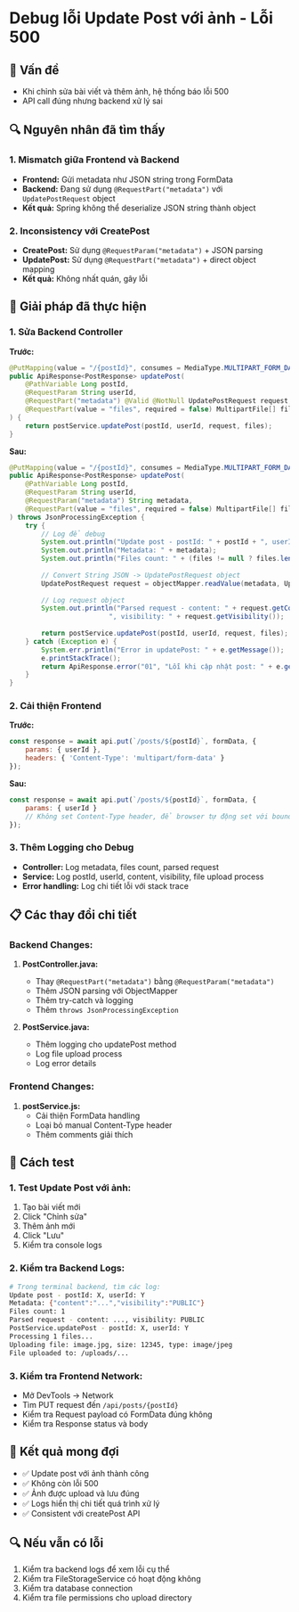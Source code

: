 # Debug lỗi Update Post với ảnh - Lỗi 500

## 🐛 **Vấn đề**
- Khi chỉnh sửa bài viết và thêm ảnh, hệ thống báo lỗi 500
- API call đúng nhưng backend xử lý sai

## 🔍 **Nguyên nhân đã tìm thấy**

### **1. Mismatch giữa Frontend và Backend**
- **Frontend:** Gửi metadata như JSON string trong FormData
- **Backend:** Đang sử dụng `@RequestPart("metadata")` với `UpdatePostRequest` object
- **Kết quả:** Spring không thể deserialize JSON string thành object

### **2. Inconsistency với CreatePost**
- **CreatePost:** Sử dụng `@RequestParam("metadata")` + JSON parsing
- **UpdatePost:** Sử dụng `@RequestPart("metadata")` + direct object mapping
- **Kết quả:** Không nhất quán, gây lỗi

## 🔧 **Giải pháp đã thực hiện**

### **1. Sửa Backend Controller**
**Trước:**
```java
@PutMapping(value = "/{postId}", consumes = MediaType.MULTIPART_FORM_DATA_VALUE)
public ApiResponse<PostResponse> updatePost(
    @PathVariable Long postId,
    @RequestParam String userId,
    @RequestPart("metadata") @Valid @NotNull UpdatePostRequest request,
    @RequestPart(value = "files", required = false) MultipartFile[] files
) {
    return postService.updatePost(postId, userId, request, files);
}
```

**Sau:**
```java
@PutMapping(value = "/{postId}", consumes = MediaType.MULTIPART_FORM_DATA_VALUE)
public ApiResponse<PostResponse> updatePost(
    @PathVariable Long postId,
    @RequestParam String userId,
    @RequestParam("metadata") String metadata,
    @RequestPart(value = "files", required = false) MultipartFile[] files
) throws JsonProcessingException {
    try {
        // Log để debug
        System.out.println("Update post - postId: " + postId + ", userId: " + userId);
        System.out.println("Metadata: " + metadata);
        System.out.println("Files count: " + (files != null ? files.length : 0));
        
        // Convert String JSON -> UpdatePostRequest object
        UpdatePostRequest request = objectMapper.readValue(metadata, UpdatePostRequest.class);
        
        // Log request object
        System.out.println("Parsed request - content: " + request.getContent() + 
                         ", visibility: " + request.getVisibility());
        
        return postService.updatePost(postId, userId, request, files);
    } catch (Exception e) {
        System.err.println("Error in updatePost: " + e.getMessage());
        e.printStackTrace();
        return ApiResponse.error("01", "Lỗi khi cập nhật post: " + e.getMessage());
    }
}
```

### **2. Cải thiện Frontend**
**Trước:**
```javascript
const response = await api.put(`/posts/${postId}`, formData, {
    params: { userId },
    headers: { 'Content-Type': 'multipart/form-data' }
});
```

**Sau:**
```javascript
const response = await api.put(`/posts/${postId}`, formData, {
    params: { userId }
    // Không set Content-Type header, để browser tự động set với boundary
});
```

### **3. Thêm Logging cho Debug**
- **Controller:** Log metadata, files count, parsed request
- **Service:** Log postId, userId, content, visibility, file upload process
- **Error handling:** Log chi tiết lỗi với stack trace

## 📋 **Các thay đổi chi tiết**

### **Backend Changes:**
1. **PostController.java:**
   - Thay `@RequestPart("metadata")` bằng `@RequestParam("metadata")`
   - Thêm JSON parsing với ObjectMapper
   - Thêm try-catch và logging
   - Thêm `throws JsonProcessingException`

2. **PostService.java:**
   - Thêm logging cho updatePost method
   - Log file upload process
   - Log error details

### **Frontend Changes:**
1. **postService.js:**
   - Cải thiện FormData handling
   - Loại bỏ manual Content-Type header
   - Thêm comments giải thích

## 🧪 **Cách test**

### **1. Test Update Post với ảnh:**
1. Tạo bài viết mới
2. Click "Chỉnh sửa"
3. Thêm ảnh mới
4. Click "Lưu"
5. Kiểm tra console logs

### **2. Kiểm tra Backend Logs:**
```bash
# Trong terminal backend, tìm các log:
Update post - postId: X, userId: Y
Metadata: {"content":"...","visibility":"PUBLIC"}
Files count: 1
Parsed request - content: ..., visibility: PUBLIC
PostService.updatePost - postId: X, userId: Y
Processing 1 files...
Uploading file: image.jpg, size: 12345, type: image/jpeg
File uploaded to: /uploads/...
```

### **3. Kiểm tra Frontend Network:**
- Mở DevTools → Network
- Tìm PUT request đến `/api/posts/{postId}`
- Kiểm tra Request payload có FormData đúng không
- Kiểm tra Response status và body

## 🎯 **Kết quả mong đợi**
- ✅ Update post với ảnh thành công
- ✅ Không còn lỗi 500
- ✅ Ảnh được upload và lưu đúng
- ✅ Logs hiển thị chi tiết quá trình xử lý
- ✅ Consistent với createPost API

## 🔍 **Nếu vẫn có lỗi**
1. Kiểm tra backend logs để xem lỗi cụ thể
2. Kiểm tra FileStorageService có hoạt động không
3. Kiểm tra database connection
4. Kiểm tra file permissions cho upload directory

